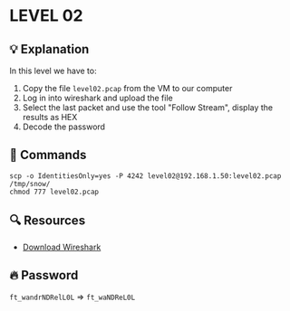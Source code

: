 # LEVEL 02

## 💡 Explanation

In this level we have to:
1. Copy the file `level02.pcap` from the VM to our computer
2. Log in into wireshark and upload the file
3. Select the last packet and use the tool "Follow Stream", display the results as HEX
4. Decode the password

## 👾 Commands
```
scp -o IdentitiesOnly=yes -P 4242 level02@192.168.1.50:level02.pcap /tmp/snow/
chmod 777 level02.pcap
```

## 🔍 Resources

- [Download Wireshark](https://www.wireshark.org/download.html)

## 🔥 Password
`ft_wandrNDRelL0L` => `ft_waNDReL0L`
